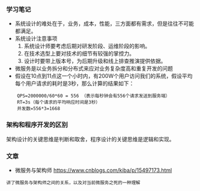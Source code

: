 ### 学习笔记
* 系统设计的难处在于，业务，成本，性能，三方面都有需求，但是往往不可能都满足。
* 系统设计注意事项
    1. 系统设计师要考虑后期对研发阶段、运维阶段的影响。
    2. 在技术选型上要对技术的细节有较强的掌控力。
    3. 设计时要带上版本号，为后期升级和线上排查推演提供依据。
* 微服务是以业务拆分和分布式来应对业务复杂度高和重复开发的问题
* 假设在10点到11点这一个小时内，有200W个用户访问我们的系统，假设平均每个用户请求的耗时是3秒，那么计算的结果如下：
```
    QPS=2000000/60*60 = 556 （表示每秒钟会有556个请求发送到服务端）
    RT=3s（每个请求的平均响应时间是3秒）
    并发数=556*3=1668
```
### 架构和程序开发的区别
架构设计的关键思维是判断和取舍，程序设计的关键思维是逻辑和实现。

### 文章
* 微服务与架构师 https://www.cnblogs.com/kiba/p/15497173.html
```
讲了微服务与架构师之间的关系，以及对当前微服务之死的一种理解
```